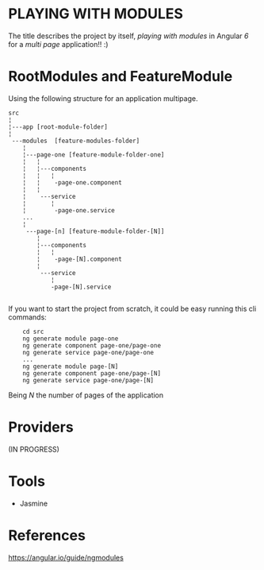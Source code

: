 PLAYING WITH MODULES
=================
The title describes the project  by itself, *playing with modules* in Angular *6* for a *multi page* application!! :)

RootModules and FeatureModule
=============================
Using the following structure for an application multipage.

```
src
¦
¦---app [root-module-folder]
¦
 ---modules  [feature-modules-folder]
    ¦
    ¦---page-one [feature-module-folder-one]
    ¦   ¦
    ¦   ¦---components
    ¦   ¦   ¦
    ¦   ¦    -page-one.component
    ¦   ¦
    ¦    ---service
    ¦       ¦
    ¦        -page-one.service
    ...
    ¦
     ---page-[n] [feature-module-folder-[N]]
        ¦
        ¦---components
        ¦   ¦
        ¦    -page-[N].component
        ¦
         ---service
            ¦
            -page-[N].service
        
```

If you want to start the project from scratch, it could be easy running this cli commands:

```
    cd src
    ng generate module page-one
    ng generate component page-one/page-one
    ng generate service page-one/page-one
    ...
    ng generate module page-[N]
    ng generate component page-one/page-[N]
    ng generate service page-one/page-[N]
```

Being _N_ the number of pages of the application

Providers
=========
(IN PROGRESS)

Tools
======
* Jasmine

References
=========
https://angular.io/guide/ngmodules
